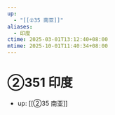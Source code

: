 ```yaml
---
up:
  - "[[②35 南亚]]"
aliases:
  - 印度
ctime: 2025-03-01T13:12:40+08:00
mtime: 2025-10-01T11:40:34+08:00
---
```


# ②351 印度

- up: [[②35 南亚]]

